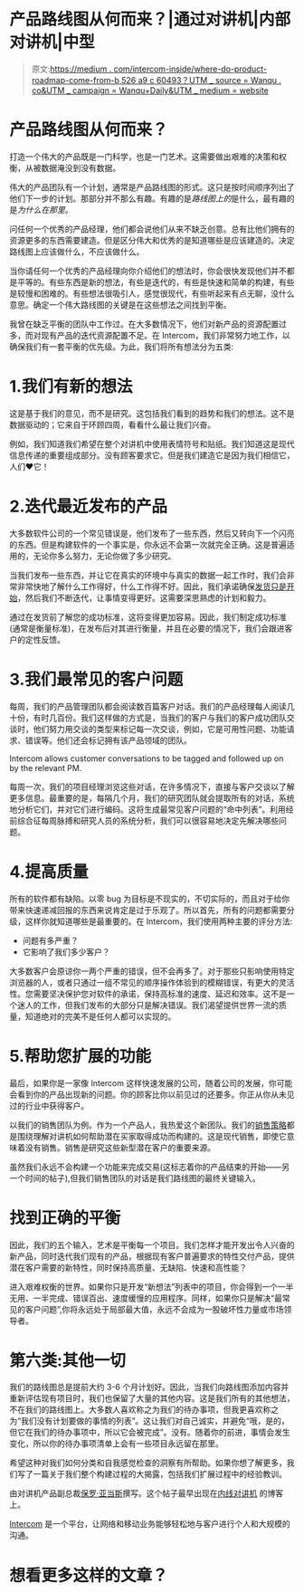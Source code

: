 # 产品路线图从何而来？|通过对讲机|内部对讲机|中型

> 原文:[https://medium . com/intercom-inside/where-do-product-roadmap-come-from-b 526 a9 c 60493？UTM _ source = Wanqu . co&UTM _ campaign = Wanqu+Daily&UTM _ medium = website](https://medium.com/intercom-inside/where-do-product-roadmaps-come-from-b526a9c60493?utm_source=wanqu.co&utm_campaign=Wanqu+Daily&utm_medium=website)

# 产品路线图从何而来？



打造一个伟大的产品既是一门科学，也是一门艺术。这需要做出艰难的决策和权衡，从被数据淹没到没有数据。

伟大的产品团队有一个计划，通常是产品路线图的形式。这只是按时间顺序列出了他们下一步的计划。那部分并不那么有趣。有趣的是*路线图上的*是什么，最有趣的是*为什么在那里*。

问任何一个优秀的产品经理，他们都会说他们从来不缺乏创意。总有比他们拥有的资源更多的东西需要建造。但是区分伟大和优秀的是知道哪些是应该建造的。决定路线图上应该做什么，不应该做什么。

当你请任何一个优秀的产品经理向你介绍他们的想法时，你会很快发现他们并不都是平等的。有些东西是新的想法，有些是迭代的，有些是快速和简单的构建，有些是较慢和困难的。有些想法很吸引人，感觉很现代，有些听起来有点无聊，没什么意思。确定一个伟大路线图的关键是在这些想法之间找到平衡。

我曾在缺乏平衡的团队中工作过。在大多数情况下，他们对新产品的资源配置过多，而对现有产品的迭代资源配置不足。在 Intercom，我们非常努力地工作，以确保我们有一套平衡的优先级。为此，我们将所有想法分为五类:

# 1.我们有新的想法

这是基于我们的意见，而不是研究。这包括我们看到的趋势和我们的想法。这不是数据驱动的；它来自于环顾四周，看看什么最让我们兴奋。

例如，我们知道我们希望在整个对讲机中使用表情符号和贴纸。我们知道这是现代信息传递的重要组成部分。没有顾客要求它。但是我们建造它是因为我们相信它，人们❤它！



# 2.迭代最近发布的产品

大多数软件公司的一个常见错误是，他们发布了一些东西，然后又转向下一个闪亮的东西。但是构建软件的一个事实是，你永远不会第一次就完全正确。这是普遍适用的，无论你多么努力，无论你做了多少研究。

当我们发布一些东西，并让它在真实的环境中与真实的数据一起工作时，我们会非常非常快地了解什么工作得好，什么工作得不好。因此，我们承诺确保[发货只是开始](https://blog.intercom.io/shipping-is-the-beginning/?utm_medium=article&utm_source=medium&utm_campaign=roadmaps)，然后我们不断迭代，让事情变得更好。这需要深思熟虑的计划和毅力。

通过在发货前了解您的成功标准，这将变得更加容易。因此，我们制定成功标准(通常是衡量标准)，在发布后对其进行衡量，并且在必要的情况下，我们会跟进客户的定性反馈。

# 3.我们最常见的客户问题

每周，我们的产品管理团队都会阅读数百篇客户对话。我们的产品经理每人阅读几十份，有时几百份。我们这样做的方式是，当我们的客户与我们的客户成功团队交谈时，他们努力用交谈的类型来标记每一次交谈，例如，它是可用性问题、功能请求、错误等。他们还会标记拥有该产品领域的团队。



Intercom allows customer conversations to be tagged and followed up on by the relevant PM.



每周一次，我们的项目经理浏览这些对话，在许多情况下，直接与客户交谈以了解更多信息。最重要的是，每隔几个月，我们的研究团队就会提取所有的对话，系统地分析它们，并对它们进行编码。这将生成最常见客户问题的“命中列表”。利用经前综合征每周脉搏和研究人员的系统分析，我们可以很容易地决定先解决哪些问题。

# 4.提高质量

所有的软件都有缺陷。以零 bug 为目标是不现实的，不切实际的，而且对于给你带来快速递减回报的东西来说肯定是过于乐观了。所以首先，所有的问题都需要分级，这样你就知道哪些是最重要的。在 Intercom，我们使用两种主要的评分方法:

*   问题有多严重？
*   它影响了我们多少客户？

大多数客户会原谅你一两个严重的错误，但不会再多了。对于那些只影响使用特定浏览器的人，或者只通过一组不常见的顺序操作体验到的模糊错误，有更大的灵活性。您需要坚决保护您对软件的承诺，保持高标准的速度、延迟和效率。这不是一个迷人的工作，但我们发布的大部分只是解决错误。我们渴望提供世界一流的质量，知道绝对的完美不是任何人都可以实现的。

# 5.帮助您扩展的功能

最后，如果你是一家像 Intercom 这样快速发展的公司，随着公司的发展，你可能会看到你的产品出现新的问题。你的顾客比你以前见过的还要多。你正从你从未见过的行业中获得客户。

以我们的销售团队为例。作为一个产品人，我热爱这个新团队。我们的[销售策略](https://blog.intercom.io/time-for-sales-to-call-a-truce-with-customers/)都是围绕理解对讲机如何帮助潜在买家取得成功而构建的。这是现代销售，即使它意味着没有销售。销售是研究这些新型潜在客户的重要来源。

虽然我们永远不会构建一个功能来完成交易(这标志着你的产品结束的开始——另一个时间的帖子),但我们销售团队的对话是我们路线图的最终关键输入。

# 找到正确的平衡

因此，我们的五个输入，艺术是平衡每一个项目。我们怎样才能开发出令人兴奋的新产品，同时迭代我们现有的产品，根据现有客户普遍要求的特性交付产品，提供潜在客户需要的新特性，同时保持高质量、无缺陷、快速和高性能？

进入艰难权衡的世界。如果你只是开发“新想法”列表中的项目，你会得到一个一半无用、一半完成、错误百出、速度缓慢的应用程序。同样，如果你只是解决“最常见的客户问题”,你将永远处于局部最大值，永远不会成为一股破坏性力量或市场领导者。

# 第六类:其他一切

我们的路线图总是提前大约 3-6 个月计划好。因此，当我们向路线图添加内容并重新评估现有项目时，我们也保留了大量的其他内容。这是我们所有的其他想法，不在我们的路线图上。大多数人喜欢称之为我们的待办事项，但我更喜欢称之为“我们没有计划要做的事情的列表”。这让我们对自己诚实，并避免“哦，是的，但它在我们的待办事项中，所以它会被完成”。没有。随着你的前进，事情会发生变化，所以你的待办事项清单上会有一些项目永远留在那里。

希望这种对我们如何分类和自我感觉检查的洞察有所帮助。如果你想了解更多，我们写了一篇关于我们整个构建过程的大揭露，包括我们扩展过程中的经验教训。



由对讲机产品副总裁[保罗·亚当斯](https://twitter.com/padday)撰写。这个帖子最早出现在[内线对讲机](https://blog.intercom.io/?utm_medium=article&utm_source=medium&utm_campaign=roadmaps) 的博客上。

[Intercom](https://www.intercom.io/?utm_medium=article&utm_source=medium&utm_campaign=roadmaps) 是一个平台，让网络和移动业务能够轻松地与客户进行个人和大规模的沟通。

# 想看更多这样的文章？





